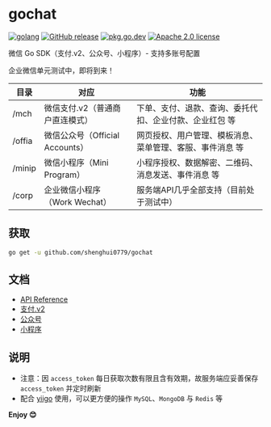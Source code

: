 # gochat

[![golang](https://img.shields.io/badge/Language-Go-green.svg?style=flat)](https://golang.org) [![GitHub release](https://img.shields.io/github/release/shenghui0779/gochat.svg)](https://github.com/shenghui0779/gochat/releases/latest) [![pkg.go.dev](https://img.shields.io/badge/dev-reference-007d9c?logo=go&logoColor=white&style=flat)](https://pkg.go.dev/github.com/shenghui0779/gochat) [![Apache 2.0 license](http://img.shields.io/badge/license-Apache%202.0-brightgreen.svg)](http://opensource.org/licenses/apache2.0)

微信 Go SDK（支付.v2、公众号、小程序）- 支持多账号配置

企业微信单元测试中，即将到来！

| 目录   | 对应                           | 功能                                             |
|--------|--------------------------------|------------------------------------------------|
| /mch   | 微信支付.v2（普通商户直连模式）| 下单、支付、退款、查询、委托代扣、企业付款、企业红包 等   |
| /offia | 微信公众号（Official Accounts）| 网页授权、用户管理、模板消息、菜单管理、客服、事件消息 等 |
| /minip | 微信小程序（Mini Program）     | 小程序授权、数据解密、二维码、消息发送、事件消息 等      |
| /corp  | 企业微信小程序（Work Wechat）  | 服务端API几乎全部支持（目前处于测试中）                 |

## 获取

```sh
go get -u github.com/shenghui0779/gochat
```

## 文档

- [API Reference](https://pkg.go.dev/github.com/shenghui0779/gochat)
- [支付.v2](https://github.com/shenghui0779/gochat/wiki/支付V2)
- [公众号](https://github.com/shenghui0779/gochat/wiki/公众号)
- [小程序](https://github.com/shenghui0779/gochat/wiki/小程序)

## 说明

- 注意：因 `access_token` 每日获取次数有限且含有效期，故服务端应妥善保存 `access_token` 并定时刷新
- 配合 [yiigo](https://github.com/shenghui0779/yiigo) 使用，可以更方便的操作 `MySQL`、`MongoDB` 与 `Redis` 等

**Enjoy 😊**
